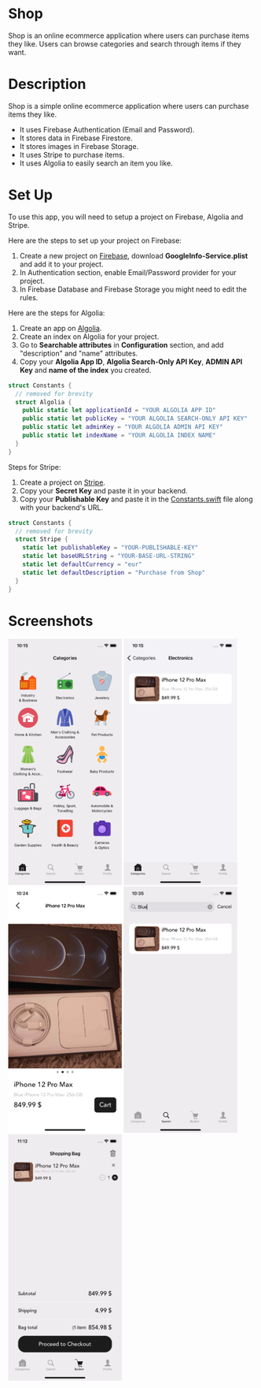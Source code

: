 # Shop
Shop is an online ecommerce application where users can purchase items they like. Users can browse categories and search through items if they want.

# Description
Shop is a simple online ecommerce application where users can purchase items they like.
- It uses Firebase Authentication (Email and Password).
- It stores data in Firebase Firestore.
- It stores images in Firebase Storage.
- It uses Stripe to purchase items.
- It uses Algolia to easily search an item you like.

# Set Up
To use this app, you will need to setup a project on Firebase, Algolia and Stripe.

Here are the steps to set up your project on Firebase:
1. Create a new project on [Firebase](https://console.firebase.google.com/), download **GoogleInfo-Service.plist** and add it to your project.
2. In Authentication section, enable Email/Password provider for your project.
3. In Firebase Database and Firebase Storage you might need to edit the rules.

Here are the steps for Algolia:

1. Create an app on [Algolia](https://www.algolia.com).
2. Create an index on Algolia for your project.
3. Go to **Searchable attributes** in **Configuration** section, and add "description" and "name" attributes.
4. Copy your **Algolia App ID**, **Algolia Search-Only API Key**, **ADMIN API Key** and **name of the index** you created.

```swift
struct Constants {
  // removed for brevity
  struct Algolia {
    public static let applicationId = "YOUR ALGOLIA APP ID"
    public static let publicKey = "YOUR ALGOLIA SEARCH-ONLY API KEY"
    public static let adminKey = "YOUR ALGOLIA ADMIN API KEY"
    public static let indexName = "YOUR ALGOLIA INDEX NAME"
  }
}

```

Steps for Stripe:
1. Create a project on [Stripe](https://www.stripe.com).
2. Copy your **Secret Key** and paste it in your backend.
3. Copy your **Publishable Key** and paste it in the [Constants.swift](/Shop/Helpers/Constants.swift) file along with your backend's URL.

```swift
struct Constants {
  // removed for brevity
  struct Stripe {
    static let publishableKey = "YOUR-PUBLISHABLE-KEY"
    static let baseURLString = "YOUR-BASE-URL-STRING"
    static let defaultCurrency = "eur"
    static let defaultDescription = "Purchase from Shop"
  }
}
```

# Screenshots

<img src="/Shop/Screenshots/Image%201%20-%20Categories.png" width="231" height="500" alt="Categories"> <img src="/Shop/Screenshots/Image%202%20-%20Items.png" width="231" height="500" alt="Items"> <img src="/Shop/Screenshots/Image%203%20-%20Item%20Detail.png" width="231" height="500" alt="Item Detail"> 
<img src="/Shop/Screenshots/Image%204%20-%20Search.png" width="231" height="500" alt="Search"> <img src="/Shop/Screenshots/Image%207%20-%20Basket.png" width="231" height="500" alt="Basket"> 
